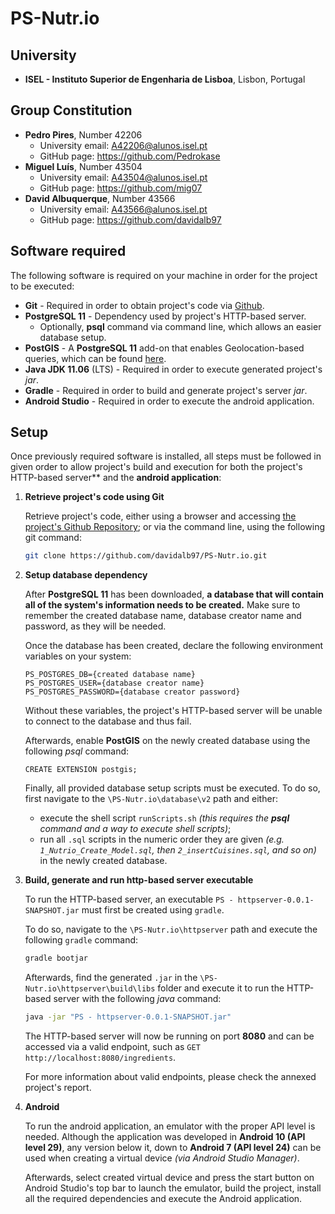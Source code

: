 # PS-Nutr.io

## University

- **ISEL - Instituto Superior de Engenharia de Lisboa**, Lisbon, Portugal 

## Group Constitution

- **Pedro Pires**, Number 42206
  - University email: A42206@alunos.isel.pt
  - GitHub page: https://github.com/Pedrokase
- **Miguel Luís**, Number 43504
  - University email: A43504@alunos.isel.pt
  - GitHub page: https://github.com/mig07
- **David Albuquerque**, Number 43566
  - University email: A43566@alunos.isel.pt
  - GitHub page: https://github.com/davidalb97
  
## Software required
The following software is required on your machine in order for the project to be executed:

- **Git** - Required in order to obtain project's code via [Github](github.com).
- **PostgreSQL 11** - Dependency used by project's HTTP-based server.
  - Optionally, **psql** command via command line, which allows an easier database setup. 
- **PostGIS** - A **PostgreSQL 11** add-on that enables Geolocation-based queries, which can be found [here](https://postgis.net/install/).
- **Java JDK 11.06** (LTS) - Required in order to execute generated project's *jar*.
- **Gradle** - Required in order to build and generate project's server *jar*.
- **Android Studio** - Required in order to execute the android application.

## Setup

Once previously required software is installed, all steps must be followed in given order to allow project's build and execution for both the project's HTTP-based server** and the **android application**:

1. **Retrieve project's code using Git**

   Retrieve project's code, either using a browser and accessing [the project's Github Repository](https://github.com/davidalb97/PS-Nutr.io); or via the command line, using the following git command:

   ```bash
   git clone https://github.com/davidalb97/PS-Nutr.io.git
   ```

2. **Setup database dependency**

   After **PostgreSQL 11** has been downloaded, **a database that will contain all of the system's information needs to be created.** Make sure to remember the created database name, database creator name and password, as they will be needed.

   Once the database has been created, declare the following environment variables on your system:

   ```
   PS_POSTGRES_DB={created database name}
   PS_POSTGRES_USER={database creator name}
   PS_POSTGRES_PASSWORD={database creator password}
   ```

   Without these variables, the project's HTTP-based server will be unable to connect to the database and thus fail.

   Afterwards, enable **PostGIS** on the newly created database using the following *psql* command:

   ```plsql
   CREATE EXTENSION postgis;
   ```

   Finally, all provided database setup scripts must be executed. To do so, first navigate to the `\PS-Nutr.io\database\v2` path and either: 

   - execute the shell script `runScripts.sh` *(this requires the **psql** command and a way to execute shell scripts)*;
   - run all `.sql` scripts in the numeric order they are given *(e.g. `1_Nutrio_Create_Model.sql`, then `2_insertCuisines.sql`, and so on)* in the newly created database.

3. **Build, generate and run http-based server executable**

   To run the HTTP-based server, an executable `PS - httpserver-0.0.1-SNAPSHOT.jar` must first be created using `gradle`. 

   To do so, navigate to the `\PS-Nutr.io\httpserver` path and execute the following `gradle` command:

   ```bash
   gradle bootjar
   ```

   Afterwards, find the generated `.jar` in the `\PS-Nutr.io\httpserver\build\libs` folder and execute it to run the HTTP-based server with the following *java* command:

   ```bash
   java -jar "PS - httpserver-0.0.1-SNAPSHOT.jar"
   ```

   The HTTP-based server will now be running on port **8080** and can be accessed via a valid endpoint, such as `GET http://localhost:8080/ingredients`. 

   For more information about valid endpoints, please check the annexed project's report.

4. **Android**

   To run the android application, an emulator with the proper API level is needed. Although the application was developed in **Android 10 (API level 29)**, any version below it, down to **Android 7 (API level 24)** can be used when creating a virtual device *(via Android Studio Manager)*.

   Afterwards, select created virtual device and press the start button on Android Studio's top bar to launch the emulator, build the project, install all the required dependencies and execute the Android application.
